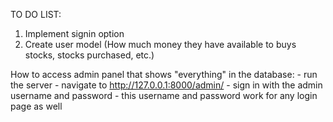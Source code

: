 TO DO LIST:
1. Implement signin option
2. Create user model (How much money they have available to buys stocks, stocks purchased, etc.)

How to access admin panel that shows "everything" in the database:
    - run the server
    - navigate to http://127.0.0.1:8000/admin/
    - sign in with the admin username and password 
        - this username and password work for any login page as well